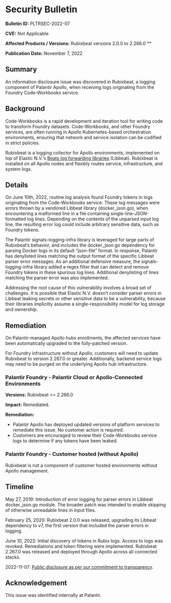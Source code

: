 # Security Bulletin

**Bulletin ID:** PLTRSEC-2022-07

**CVE:** Not Applicable

**Affected Products / Versions:** Rubixbeat versions 2.0.0 to 2.266.0 **

**Publication Date:** November 7, 2022

## Summary

An information disclosure issue was discovered in Rubixbeat, a logging component of Palantir Apollo, when receiving logs originating from the Foundry Code-Workbooks service.

## Background

Code-Workbooks is a rapid development and iteration tool for writing code to transform Foundry datasets. Code-Workbooks, and other Foundry services, are often running in Apollo Kubernetes-based orchestration environments, ensuring that network and service isolation can be codified in strict policies.

Rubixbeat is a logging collector for Apollo environments, implemented on top of Elastic N.V.‘s [Beats log forwarding libraries](https://www.elastic.co/guide/en/beats/libbeat/current/beats-reference.html) (Libbeat). Rubixbeat is installed on all Apollo nodes and flexibly routes service, infrastructure, and system logs.

## Details

On June 10th, 2022, routine log analysis found Foundry tokens in logs originating from the Code-Workbooks service. These log messages were errors thrown by a vendored Libbeat library (docker_json.go), when encountering a malformed line in a file containing single-line-JSON-formatted log lines. Depending on the contents of the unparsed input log line, the resulting error log could include arbitrary sensitive data, such as Foundry tokens.

The Palantir signals-logging-infra library is leveraged for large parts of Rubixbeat’s behavior, and includes the docker_json.go dependency for parsing Docker logs in its default “json-file” format. In response, Palantir has denylisted lines matching the output format of the specific Libbeat parser error messages. As an additional defensive measure, the signals-logging-infra library added a regex filter that can detect and remove Foundry tokens in these spurious log lines. Additional denylisting of lines matching the parser error was also implemented.

Addressing the root cause of this vulnerability involves a broad set of challenges. It is possible that Elastic N.V. doesn’t consider parser errors in Libbeat leaking secrets or other sensitive data to be a vulnerability, because their libraries implicitly assume a single-responsibility model for log storage and ownership.

## Remediation

On Palantir-managed Apollo hubs enrollments, the affected services have been automatically upgraded to the fully-patched version.

For Foundry infrastructure without Apollo, customers will need to update Rubixbeat to version 2.267.0 or greater. Additionally, backend service logs may need to be purged on the underlying Apollo hub infrastructure.

### Palantir Foundry - Palantir Cloud or Apollo-Connected Environments

**Versions:** Rubixbeat <= 2.266.0

**Impact:** Remediated.

**Remediation:**

* Palantir Apollo has deployed updated versions of platform services to remediate this issue. No customer action is required.
* Customers are encouraged to review their Code-Workbooks service logs to determine if any tokens have been leaked.

### Palantir Foundry - Customer hosted (without Apollo)

Rubixbeat is not a component of customer hosted environments without Apollo management.

## Timeline

May 27, 2019: Introduction of error logging for parser errors in Libbeat docker_json.go module. The broader patch was intended to enable skipping of otherwise unreadable lines in input files.

February 25, 2020: Rubixbeat 2.0.0 was released, upgrading its Libbeat dependency to v7, the first version that included the parser errors in logging.

June 10, 2022: Initial discovery of tokens in Rubix logs. Access to logs was revoked. Remediations and token filtering were implemented. Rubixbeat 2.267.0 was released and deployed through Apollo across all connected stacks.

2022-11-07: [Public disclosure as per our commitment to transparency](https://blog.palantir.com/broadening-our-bug-bounty-program-trust-security-and-transparency-aa3bf82f3f9a).

## Acknowledgement

This issue was identified internally at Palantir.
